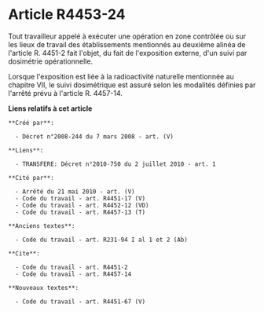 # Article R4453-24

Tout travailleur appelé à exécuter une opération en zone contrôlée ou sur les lieux de travail des établissements mentionnés
au deuxième alinéa de l'article R. 4451-2 fait l'objet, du fait de l'exposition externe, d'un suivi par dosimétrie
opérationnelle. 

Lorsque l'exposition est liée à la radioactivité naturelle mentionnée au chapitre VII, le suivi dosimétrique est assuré selon
les modalités définies par l'arrêté prévu à l'article R. 4457-14.

**Liens relatifs à cet article**

	**Créé par**:

	  - Décret n°2008-244 du 7 mars 2008 - art. (V)

	**Liens**:

	  - TRANSFERE: Décret n°2010-750 du 2 juillet 2010 - art. 1

	**Cité par**:

	  - Arrêté du 21 mai 2010 - art. (V)
	  - Code du travail - art. R4451-17 (V)
	  - Code du travail - art. R4452-12 (VD)
	  - Code du travail - art. R4457-13 (T)

	**Anciens textes**:

	  - Code du travail - art. R231-94 I al 1 et 2 (Ab)

	**Cite**:

	  - Code du travail - art. R4451-2
	  - Code du travail - art. R4457-14

	**Nouveaux textes**:

	  - Code du travail - art. R4451-67 (V)
